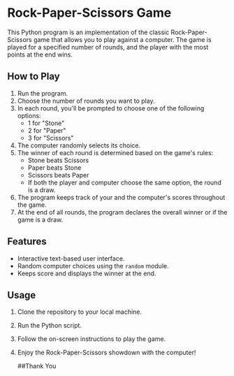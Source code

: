 # Rock-Paper-Scissors Game

This Python program is an implementation of the classic Rock-Paper-Scissors game that allows you to play against a computer. The game is played for a specified number of rounds, and the player with the most points at the end wins.

## How to Play

1. Run the program.
2. Choose the number of rounds you want to play.
3. In each round, you'll be prompted to choose one of the following options:
   - 1 for "Stone"
   - 2 for "Paper"
   - 3 for "Scissors"
4. The computer randomly selects its choice.
5. The winner of each round is determined based on the game's rules:
   - Stone beats Scissors
   - Paper beats Stone
   - Scissors beats Paper
   - If both the player and computer choose the same option, the round is a draw.
6. The program keeps track of your and the computer's scores throughout the game.
7. At the end of all rounds, the program declares the overall winner or if the game is a draw.

## Features

- Interactive text-based user interface.
- Random computer choices using the `random` module.
- Keeps score and displays the winner at the end.

## Usage

1. Clone the repository to your local machine.
2. Run the Python script.
3. Follow the on-screen instructions to play the game.
4. Enjoy the Rock-Paper-Scissors showdown with the computer!

   ##Thank You
